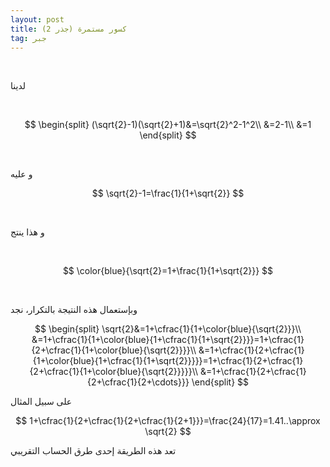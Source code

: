 ```yaml
---
layout: post
title: كسور مستمرة (جذر 2)
tag: جبر
---
```



<br>

لدينا

<br>

$$
\begin{split}
(\sqrt{2}-1)(\sqrt{2}+1)&=\sqrt{2}^2-1^2\\
&=2-1\\
&=1
\end{split}
$$

<br>

 و عليه
<br>

$$
\sqrt{2}-1=\frac{1}{1+\sqrt{2}}
$$

<br>

و هذا ينتج

<br>

$$
\color{blue}{\sqrt{2}=1+\frac{1}{1+\sqrt{2}}}
$$

<br>

وبإستعمال هذه النتيجة بالتكرار، نجد

$$
\begin{split}
\sqrt{2}&=1+\cfrac{1}{1+\color{blue}{\sqrt{2}}}\\
&=1+\cfrac{1}{1+\color{blue}{1+\cfrac{1}{1+\sqrt{2}}}}=1+\cfrac{1}{2+\cfrac{1}{1+\color{blue}{\sqrt{2}}}}\\
&=1+\cfrac{1}{2+\cfrac{1}{1+\color{blue}{1+\cfrac{1}{1+\sqrt{2}}}}}=1+\cfrac{1}{2+\cfrac{1}{2+\cfrac{1}{1+\color{blue}{\sqrt{2}}}}}\\
&=1+\cfrac{1}{2+\cfrac{1}{2+\cfrac{1}{2+\cdots}}}
\end{split}
$$

على سبيل المثال

$$
1+\cfrac{1}{2+\cfrac{1}{2+\cfrac{1}{2+1}}}=\frac{24}{17}=1.41..\approx \sqrt{2}
$$

تعد هذه الطريقة إحدى طرق الحساب التقريبي






